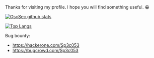 Thanks for visiting my profile. I hope you will find something useful. 😀

[![OscSec github stats](https://github-readme-stats.vercel.app/api?username=Oosecurity&theme=dracula&show_icons=true&hide=prs,issues,contribs)](https://github.com/anuraghazra/github-readme-stats)

[![Top Langs](https://github-readme-stats.vercel.app/api/top-langs/?username=Oosecurity&theme=dracula&show_icons=true&layout=compact&langs_count=9)](https://github.com/anuraghazra/github-readme-stats)

Bug bounty:
* https://hackerone.com/Sp3c053
* https://bugcrowd.com/Sp3c053

